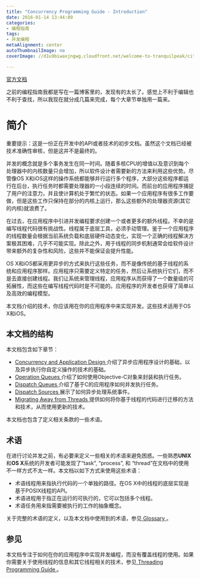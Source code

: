 ```yaml
---
title: "Concurrency Programming Guide - Introduction"
date: 2016-01-14 13:44:09
categories: 
- 编程指南
tags: 
- 并发编程
metaAlignment: center
autoThumbnailImage: no
coverImage: //d1u9biwaxjngwg.cloudfront.net/welcome-to-tranquilpeak/city.jpg

---
```


[官方文档](https://developer.apple.com/library/prerelease/mac/documentation/General/Conceptual/ConcurrencyProgrammingGuide/Introduction/Introduction.html#//apple_ref/doc/uid/TP40008091-CH1-SW1)
<!--more-->

之前的编程指南我都是写在一篇博客里的，发现有的太长了。感觉上不利于编辑也不利于查找，所以我现在就分成几篇来完成，每个大章节单独用一篇来。

# 简介

重要提示：这是一份正在开发中的API或者技术的初步文档。虽然这个文档已经被技术准确性审核，但是这并不是最终的。

并发的概念就是多个事务发生在同一时间。随着多核CPU的增值以及意识到每个处理器中的内核数量只会增加，所以软件设计者需要新的方法来利用这些优势。尽管像OS X和iOS这样的操作系统都能够并行运行多个程序，大部分这些程序都运行在后台，执行任务时都需要处理器的一小段连续的时间。而前台的应用程序捕捉了用户的注意力，并且使计算机处于繁忙的状态。如果一个应用程序有很多工作要做，但是这些工作只保持在部分的内核上运行，那么这些额外的处理器资源(其它的内核)就浪费了。

在过去，在应用程序中引进并发编程要求创建一个或者更多的额外线程。不幸的是编写线程代码很有挑战性。线程属于底层工具，必须手动管理。鉴于一个应用程序的线程数量会根据当前系统负载和底层硬件动态变化，实现一个正确的线程解决方案极其困难，几乎不可能实现。除此之外，用于线程的同步机制通常会给软件设计带来额外的复杂性和风险，这些并不能保证会提升性能。

OS X和iOS都采用更异步的方式来执行这些任务，而不是像传统的基于线程的系统和应用程序那样。应用程序只需要定义特定的任务，然后让系统执行它们，而不是去直接创建线程。我们让系统来管理线程，应用程序从而获得了一个数量级的可拓展性，而这些在编写线程代码时是不可能的。应用程序的开发者也获得了简单以及高效的编程模型。

本文档介绍的技术，你应该用在你的应用程序中来实现并发。这些技术适用于OS X和iOS。

## 本文档的结构

本文档包含如下章节：

* [ Concurrency and Application Design ](http://lynchwong.com/2016/01/14/Concurrency-Programming-Guide-Concurrency-and-Application-Design/)介绍了异步应用程序设计的基础，以及异步执行你自定义操作的技术的基础。
* [ Operation Queues ](http://lynchwong.com/2016/01/14/Concurrency-Programming-Guide-Operation-Queues/)介绍了如何使用Objective-C对象来封装和执行任务。
* [ Dispatch Queues ](http://lynchwong.com/2016/01/14/Concurrency-Programming-Guide-Dispatch-Queues/)介绍了基于C的应用程序如何并发执行任务。
* [ Dispatch Sources ](http://lynchwong.com/2016/01/14/Concurrency-Programming-Guide-Dispatch-Sources/)展示了如何异步处理系统事件。
* [ Migrating Away from Threads ](http://lynchwong.com/2016/01/14/Concurrency-Programming-Guide-Migrating-Away-from-Threads/)提供如何将你基于线程的代码进行迁移的方法和技术，从而使用更新的技术。

本文档也包含了定义相关条款的一些术语。

## 术语

在进行讨论并发之前，有必要来定义一些相关的术语来避免困惑。一些熟悉**UNIX**和**OS X**系统的开发者可能发现了“task”, “process”, 和 “thread”在文档中的使用不一样方式不太一样。本文档以如下方式来使用这些术语：

* 术语线程用来指执行代码的一个单独的路径。在OS X中的线程的底层实现是基于POSIX线程的API。
* 术语进程用于指正在运行的可执行的，它可以包括多个线程。
* 术语任务用来指需要被执行的工作的抽象概念。

关于完整的术语的定义，以及本文档中使用到的术语，参见[ Glossary ](https://developer.apple.com/library/prerelease/mac/documentation/General/Conceptual/ConcurrencyProgrammingGuide/Glossary/Glossary.html#//apple_ref/doc/uid/TP40008091-CH104-SW2)。

## 参见

本文档专注于如何在你的应用程序中实现并发编程，而没有覆盖线程的使用。如果你需要关于使用线程的信息和其它线程相关的技术，参见[ Threading Programming Guide ](https://developer.apple.com/library/prerelease/mac/documentation/Cocoa/Conceptual/Multithreading/Introduction/Introduction.html#//apple_ref/doc/uid/10000057i)。
